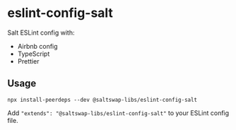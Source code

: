 # eslint-config-salt

Salt ESLint config with:

- Airbnb config
- TypeScript
- Prettier

## Usage

```
npx install-peerdeps --dev @saltswap-libs/eslint-config-salt
```

Add `"extends": "@saltswap-libs/eslint-config-salt"` to your ESLint config file.
